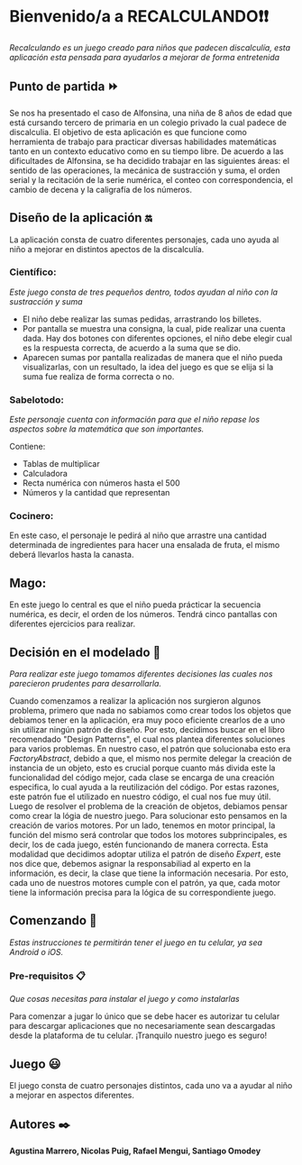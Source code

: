 # Bienvenido/a a RECALCULANDO❗️❗️ 
_Recalculando es un juego creado para niños que padecen discalculía, esta aplicación esta pensada para  ayudarlos a mejorar de forma entretenida_

 ## Punto de partida ⏩

Se nos ha presentado el caso de Alfonsina, una niña de 8 años de edad que está cursando tercero de primaria en un colegio privado la cual padece de discalculia. El objetivo de esta aplicación es que funcione como herramienta de trabajo para practicar diversas habilidades matemáticas tanto en un contexto educativo como en su tiempo libre. De acuerdo a las dificultades de Alfonsina, se ha decidido trabajar en las siguientes áreas: el sentido de las operaciones, la mecánica de sustracción y suma, el orden serial y la recitación de la serie numérica, el conteo con correspondencia, el cambio de decena y la caligrafía de los números.

## Diseño de la aplicación 🔛

La aplicación consta de cuatro diferentes personajes, cada uno ayuda al niño a mejorar en distintos apectos de la discalculía. 

### Científico:
_Este juego consta de tres pequeños dentro, todos ayudan al niño con la sustracción y suma_

* El niño debe realizar las sumas pedidas, arrastrando los billetes.
* Por pantalla se muestra una consigna, la cual, pide realizar una cuenta dada. Hay dos botones con diferentes opciones, el niño debe elegir cual es la respuesta correcta, de acuerdo a la suma que se dio. 
* Aparecen sumas por pantalla realizadas de manera que el niño pueda visualizarlas, con un resultado, la idea del juego es que se elija si la suma fue realiza de forma correcta o no. 

### Sabelotodo: 
_Este personaje cuenta con información para que el niño repase los aspectos sobre la matemática que son importantes._

Contiene:
* Tablas de multiplicar
* Calculadora
* Recta numérica con números hasta el 500
* Números y la cantidad que representan

### Cocinero:
En este caso, el personaje le pedirá al niño que arrastre una cantidad determinada de ingredientes para hacer una ensalada de fruta, el mismo deberá llevarlos hasta la canasta.

## Mago:
En este juego lo central es que el niño pueda prácticar la secuencia numérica, es decir, el orden de los números. Tendrá cinco pantallas con diferentes ejercicios para realizar. 

## Decisión en el modelado 🔧
_Para realizar este juego tomamos diferentes decisiones las cuales nos parecieron prudentes para desarrollarla._ 

Cuando comenzamos a realizar la aplicación nos surgieron algunos problema, primero que nada no sabiamos como crear todos los objetos que debiamos tener en la aplicación, era muy poco eficiente crearlos de a uno sin utilizar ningún patrón de diseño. Por esto, decidimos buscar en el libro recomendado "Design Patterns", el cual nos plantea diferentes soluciones para varios problemas. En nuestro caso, el patrón que solucionaba esto era _FactoryAbstract_, debido a que, el mismo nos permite delegar la creación de instancia de un objeto, esto es crucial porque cuanto más divida este la funcionalidad del código mejor, cada clase se encarga de una creación especifica, lo cual ayuda a la reutilización del código. Por estas razones, este patrón fue el utilizado en nuestro código, el cual nos fue muy útil.
Luego de resolver el problema de la creación de objetos, debiamos pensar como crear la lógia de nuestro juego. Para solucionar esto pensamos en la creación de varios motores. Por un lado, tenemos en motor principal, la función del mismo será controlar que todos los motores subprincipales, es decir, los de cada juego, estén funcionando de manera correcta. Esta modalidad que decidimos adoptar utiliza el patrón de diseño _Expert_, este nos dice que, debemos asignar la responsabiliad al experto en la información, es decir, la clase que tiene la información necesaria. Por esto, cada uno de nuestros motores cumple con el patrón, ya que, cada motor tiene la información precisa para la lógica de su correspondiente juego. 



## Comenzando 🚀 
_Estas instrucciones te permitirán tener el juego en tu celular, ya sea Android o iOS._

### Pre-requisitos 📋
_Que cosas necesitas para instalar el juego y como instalarlas_

Para comenzar a jugar lo único que se debe hacer es autorizar tu celular para descargar aplicaciones que no necesariamente sean descargadas desde la plataforma de tu celular. ¡Tranquilo nuestro juego es seguro!

## Juego 😃
El juego consta de cuatro personajes distintos, cada uno va a ayudar al niño a mejorar en aspectos diferentes. 



## Autores ✒️
**Agustina Marrero, Nicolas Puig, Rafael Mengui, Santiago Omodey**
